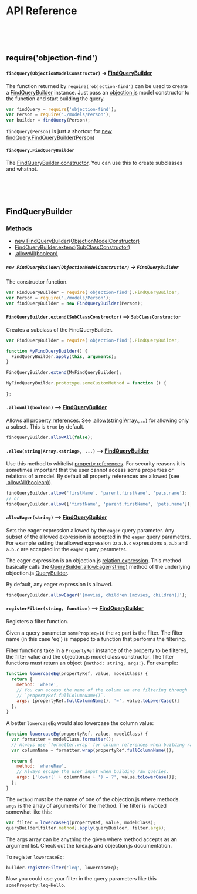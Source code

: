 # API Reference

<br>
<br>
<br>

## require('objection-find')

#### `findQuery(ObjectionModelConstructor)` -> [FindQueryBuilder](#findquerybuilder)

The function returned by `require('objection-find')` can be used to create a [FindQueryBuilder](#findquerybuilder)
instance. Just pass an [objection.js](https://github.com/Vincit/objection.js/) model constructor to the function 
and start building the query. 

```js
var findQuery = require('objection-find');
var Person = require('./models/Person');
var builder = findQuery(Person);
```

`findQuery(Person)` is just a shortcut for [new findQuery.FindQueryBuilder(Person)](#new-findquerybuilderobjectionmodel-model---findquerybuilder)

#### `findQuery.FindQueryBuilder`

The [FindQueryBuilder constructor](#new-findquerybuilderobjectionmodelconstructor---findquerybuilder). 
You can use this to create subclasses and whatnot.

<br>
<br>
<br>

## FindQueryBuilder

### Methods

 - [new FindQueryBuilder(ObjectionModelConstructor)](#new-findquerybuilderobjectionmodelconstructor---findquerybuilder)
 - [FindQueryBuilder.extend(SubClassConstructor)]()
 - [.allowAll(boolean)]()

##### `new FindQueryBuilder(ObjectionModelConstructor)` -> `FindQueryBuilder`

The constructor function.

```js
var FindQueryBuilder = require('objection-find').FindQueryBuilder;
var Person = require('./models/Person');
var findQueryBuilder = new FindQueryBuilder(Person);
```

#### `FindQueryBuilder.extend(SubClassConstructor)` --> `SubClassConstructor`

Creates a subclass of the FindQueryBuilder.

```js
var FindQueryBuilder = require('objection-find').FindQueryBuilder;

function MyFindQueryBuilder() {
  FindQueryBuilder.apply(this, arguments);
}

FindQueryBuilder.extend(MyFindQueryBuilder);

MyFindQueryBuilder.prototype.someCustomMethod = function () {
  
};
```

#### `.allowAll(boolean)` --> [FindQueryBuilder](#findquerybuilder)

Allows all [property references](https://github.com/Vincit/objection-find#query-parameters). See 
[.allow(string|Array.<string>, ...)]() for allowing only a subset. This is `true` by default.

```js
findQueryBuilder.allowAll(false);
```

#### `.allow(string|Array.<string>, ...)` --> [FindQueryBuilder](#findquerybuilder)

Use this method to whitelist [property references](https://github.com/Vincit/objection-find#query-parameters).
For security reasons it is sometimes important that the user cannot access some properties or relations of a
model. By default all property references are allowed (see [.allowAll(boolean)]()).

```js
findQueryBuilder.allow('firstName', 'parent.firstName', 'pets.name');
// or
findQueryBuilder.allow(['firstName', 'parent.firstName', 'pets.name']);
```

#### `allowEager(string)` --> [FindQueryBuilder](#findquerybuilder)

Sets the eager expression allowed by the `eager` query parameter. Any subset of the allowed expression is accepted 
in the `eager` query parameters. For example setting the allowed expression to `a.b.c` expressions `a`, `a.b` and
`a.b.c` are accepted int the `eager` query parameter.

The eager expression is an objection.js 
[relation expression](http://vincit.github.io/objection.js/RelationExpression.html). This method basically calls 
the [QueryBuilder.allowEager(string)](http://vincit.github.io/objection.js/QueryBuilder.html#allowEager) method 
of the underlying objection.js [QueryBuilder](http://vincit.github.io/objection.js/QueryBuilder.html).

By default, any eager expression is allowed.

```js
findQueryBuilder.allowEager('[movies, children.[movies, children]]');
```

#### `registerFilter(string, function)` --> [FindQueryBuilder](#findquerybuilder)

Registers a filter function.

Given a query parameter `someProp:eq=10` the `eq` part is the filter. The filter name (in this case 'eq') is mapped
to a function that performs the filtering.

Filter functions take in a `PropertyRef` instance of the property to be filtered,
the filter value and the objection.js model class constructor. The filter functions
must return an object `{method: string, args:}`. For example:

```js
function lowercaseEq(propertyRef, value, modelClass) {
  return {
    method: 'where',
    // You can access the name of the column we are filtering through
    // `propertyRef.fullColumnName()`.
    args: [propertyRef.fullColumnName(), '=', value.toLowerCase()]
  };
}
```

A better `lowercaseEq` would also lowercase the column value:

```js
function lowercaseEq(propertyRef, value, modelClass) {
  var formatter = modelClass.formatter();
  // Always use `formatter.wrap` for column references when building raw queries.
  var columnName = formatter.wrap(propertyRef.fullColumnName());

  return {
    method: 'whereRaw',
    // Always escape the user input when building raw queries.
    args: ['lower(' + columnName + ') = ?', value.toLowerCase()];
  };
}
```

The `method` must be the name of one of the objection.js where methods. `args` is the array
of arguments for the method. The filter is invoked somewhat like this:

```js
var filter = lowercaseEq(propertyRef, value, modelClass);
queryBuilder[filter.method].apply(queryBuilder, filter.args);
```

The args array can be anything the given where method accepts as an argument list. Check
out the knex.js and objection.js documentation.

To register `lowercaseEq`:

```js
builder.registerFilter('leq', lowercaseEq);
```

Now you could use your filter in the query parameters like this `someProperty:leq=Hello`.
